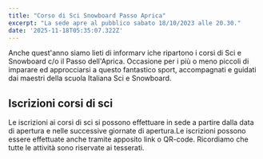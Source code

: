 ```yaml
---
title: "Corso di Sci Snowboard Passo Aprica"
excerpt: "La sede apre al pubblico sabato 18/10/2023 alle 20.30."
date: '2025-11-18T05:35:07.322Z'
---
```


Anche quest'anno siamo lieti di informarv iche ripartono i corsi di Sci e Snowboard c/o il Passo dell'Aprica.
Occasione per i più o meno piccoli di imparare ed approcciarsi a questo fantastico sport, accompagnati e guidati dai maestri della scuola Italiana Sci e Snowboard.

## Iscrizioni corsi di sci

Le iscrizioni ai corsi di sci si possono effettuare in sede a partire dalla data di apertura e nelle successive giornate di apertura.Le iscrizioni possono essere effettuate anche tramite apposito link o QR-code. Ricordiamo che tutte le attività sono riservate ai tesserati.
